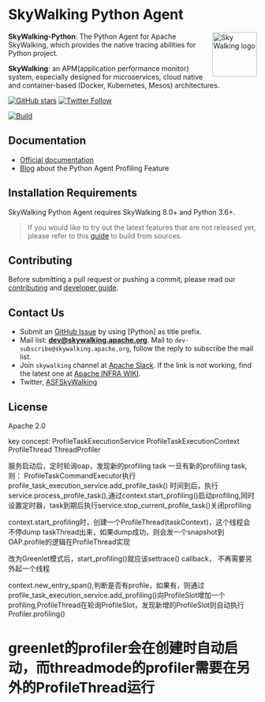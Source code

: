 # SkyWalking Python Agent

<img src="http://skywalking.apache.org/assets/logo.svg" alt="Sky Walking logo" height="90px" align="right" />

**SkyWalking-Python**: The Python Agent for Apache SkyWalking, which provides the native tracing abilities for Python project.

**SkyWalking**: an APM(application performance monitor) system, especially designed for
microservices, cloud native and container-based (Docker, Kubernetes, Mesos) architectures.

[![GitHub stars](https://img.shields.io/github/stars/apache/skywalking-python.svg?style=for-the-badge&label=Stars&logo=github)](https://github.com/apache/skywalking-python)
[![Twitter Follow](https://img.shields.io/twitter/follow/asfskywalking.svg?style=for-the-badge&label=Follow&logo=twitter)](https://twitter.com/AsfSkyWalking)

[![Build](https://github.com/apache/skywalking-python/workflows/Build/badge.svg?branch=master)](https://github.com/apache/skywalking-python/actions?query=branch%3Amaster+event%3Apush+workflow%3A%22Build%22)

## Documentation

- [Official documentation](https://skywalking.apache.org/docs/#PythonAgent)
- [Blog](https://skywalking.apache.org/blog/2021-09-12-skywalking-python-profiling/) about the Python Agent Profiling Feature

## Installation Requirements

SkyWalking Python Agent requires SkyWalking 8.0+ and Python 3.6+.

> If you would like to try out the latest features that are not released yet, please refer to this [guide](docs/en/setup/faq/How-to-build-from-sources.md) to build from sources.

## Contributing

Before submitting a pull request or pushing a commit, please read our [contributing](CONTRIBUTING.md) and [developer guide](docs/en/contribution/Developer.md).

## Contact Us
* Submit an [GitHub Issue](https://github.com/apache/skywalking/issues/new) by using [Python] as title prefix.
* Mail list: **dev@skywalking.apache.org**. Mail to `dev-subscribe@skywalking.apache.org`, follow the reply to subscribe the mail list.
* Join `skywalking` channel at [Apache Slack](http://s.apache.org/slack-invite). If the link is not working, find the latest one at [Apache INFRA WIKI](https://cwiki.apache.org/confluence/display/INFRA/Slack+Guest+Invites).
* Twitter, [ASFSkyWalking](https://twitter.com/AsfSkyWalking)

## License
Apache 2.0


key concept:
ProfileTaskExecutionService
ProfileTaskExecutionContext
ProfileThread
ThreadProfiler

服务启动后，定时轮询oap，发现新的profiling task
一旦有新的profiling task,则：
ProfileTaskCommandExecutor执行 profile_task_execution_service.add_profile_task()
时间到后，执行service.process_profile_task(),通过context.start_profiling()启动profiling,同时设置定时器，task到期后执行service.stop_current_profile_task()关闭profiling

context.start_profiling时，创建一个ProfileThread(taskContext)，这个线程会不停dump taskThread出来，如果dump成功，则会发一个snapshot到OAP.profile的逻辑在ProfileThread实现


改为Greenlet模式后，start_profiling()就应该settrace() callback， 不再需要另外起一个线程


context.new_entry_span(),判断是否有profile，如果有，则通过profile_task_execution_service.add_profiling()向ProfileSlot增加一个profiling,ProfileThread在轮询ProfileSlot，发现新增的ProfileSlot则自动执行Profiler.profiling()

# greenlet的profiler会在创建时自动启动，而threadmode的profiler需要在另外的ProfileThread运行